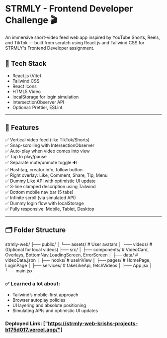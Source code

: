 # STRMLY - Frontend Developer Challenge 🎬

An immersive short-video feed web app inspired by YouTube Shorts, Reels, and TikTok — built from scratch using React.js and Tailwind CSS for STRMLY's Frontend Developer assignment.

## 🔧 Tech Stack

- React.js (Vite)
- Tailwind CSS
- React Icons
- HTML5 Video
- localStorage for login simulation
- IntersectionObserver API
- Optional: Prettier, ESLint

---

## 🎯 Features

✅ Vertical video feed (like TikTok/Shorts)  
✅ Snap-scrolling with IntersectionObserver  
✅ Auto-play when video comes into view  
✅ Tap to play/pause  
✅ Separate mute/unmute toggle 🔊  
✅ Hashtag, creator info, follow button  
✅ Right overlay: Like, Comment, Share, Tip, Menu  
✅ Dummy Like API with optimistic UI update  
✅ 3-line clamped description using Tailwind  
✅ Bottom mobile nav bar (5 tabs)  
✅ Infinite scroll (via simulated API)  
✅ Dummy login flow with localStorage  
✅ Fully responsive: Mobile, Tablet, Desktop  

---

## 🗂️ Folder Structure

strmly-web/
├── public/
│ └── assets/ # User avatars
│ └── videos/ # (Optional for local videos)
├── src/
│ ├── components/ # VideoCard, Overlays, BottomNav,LoadingScreen, ErrorScreen
│ ├── data/ # videoData.json
│ ├── hooks/ # useInView
│ ├── pages/ # HomePage, LoginPage
│ ├── services/ # fakeLikeApi, fetchVideos
│ ├── App.jsx
│ └── main.jsx

### ✅ Learned a lot about:
- Tailwind’s mobile-first approach
- Browser autoplay policies
- UI layering and absolute positioning
- Simulating APIs and optimistic UI updates
### Deployed Link: ["https://strmly-web-krishs-projects-b175d017.vercel.app/"]
